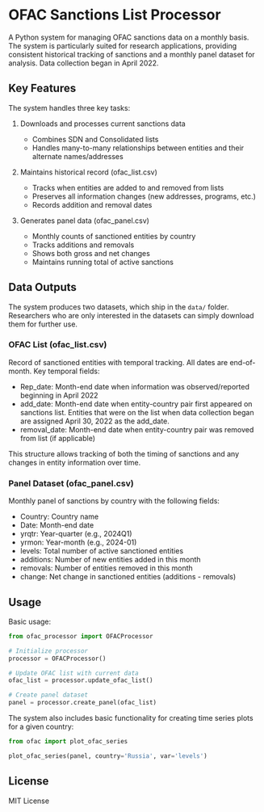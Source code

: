 # OFAC Sanctions List Processor

A Python system for managing OFAC sanctions data on a monthly basis. The system is particularly suited for research applications, providing consistent historical tracking of sanctions and a monthly panel dataset for analysis. Data collection began in April 2022. 

## Key Features

The system handles three key tasks:
1. Downloads and processes current sanctions data
   - Combines SDN and Consolidated lists
   - Handles many-to-many relationships between entities and their alternate names/addresses

2. Maintains historical record (ofac_list.csv)
   - Tracks when entities are added to and removed from lists
   - Preserves all information changes (new addresses, programs, etc.)
   - Records addition and removal dates

3. Generates panel data (ofac_panel.csv)
   - Monthly counts of sanctioned entities by country
   - Tracks additions and removals
   - Shows both gross and net changes
   - Maintains running total of active sanctions

## Data Outputs

The system produces two datasets, which ship in the `data/` folder. Researchers who are only interested in the datasets can simply download them for further use. 

### OFAC List (ofac_list.csv)
Record of sanctioned entities with temporal tracking. All dates are end-of-month. Key temporal fields: 
- Rep_date: Month-end date when information was observed/reported beginning in April 2022
- add_date: Month-end date when entity-country pair first appeared on sanctions list. Entities that were on the list when data collection began are assigned April 30, 2022 as the add_date. 
- removal_date: Month-end date when entity-country pair was removed from list (if applicable)

This structure allows tracking of both the timing of sanctions and any changes in entity information over time.

### Panel Dataset (ofac_panel.csv)
Monthly panel of sanctions by country with the following fields:
- Country: Country name
- Date: Month-end date
- yrqtr: Year-quarter (e.g., 2024Q1)
- yrmon: Year-month (e.g., 2024-01)
- levels: Total number of active sanctioned entities
- additions: Number of new entities added in this month
- removals: Number of entities removed in this month
- change: Net change in sanctioned entities (additions - removals)

## Usage

Basic usage:
```python
from ofac_processor import OFACProcessor

# Initialize processor
processor = OFACProcessor()

# Update OFAC list with current data
ofac_list = processor.update_ofac_list()

# Create panel dataset
panel = processor.create_panel(ofac_list)
```

The system also includes basic functionality for creating time series plots for a given country: 

```python
from ofac import plot_ofac_series

plot_ofac_series(panel, country='Russia', var='levels')
```

## License
MIT License
